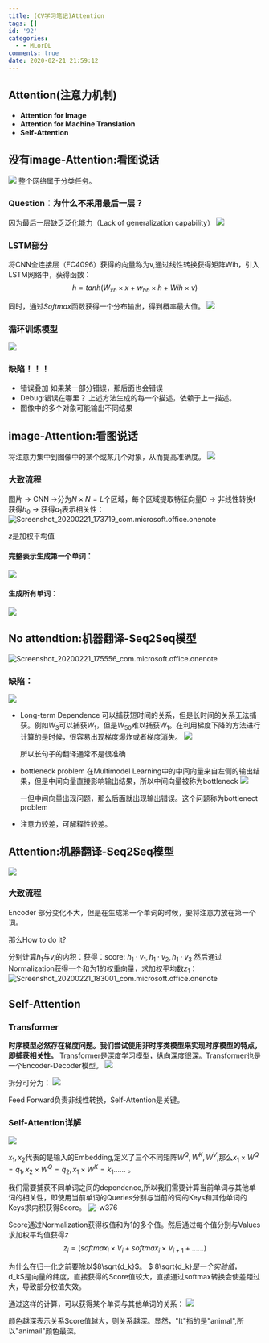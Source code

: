 ```yaml
---
title: (CV学习笔记)Attention
tags: []
id: '92'
categories:
  - - MLorDL
comments: true
date: 2020-02-21 21:59:12
---
```


## Attention(注意力机制)

* **Attention for Image**
* **Attention for Machine Translation**
* **Self-Attention**

## 没有image-Attention:看图说话

![](https://img.how1e.com/16311019847316.png) 整个网络属于分类任务。

### Question：为什么不采用最后一层？

因为最后一层缺乏泛化能力（Lack of generalization capability） ![](https://img.how1e.com/16311019847328.png)

### LSTM部分

将CNN全连接层（FC4096）获得的向量称为v,通过线性转换获得矩阵Wih，引入LSTM网络中，获得函数： $$h=tanh(W_{xh}\times x+w_{hh}\times h+Wih\times v)$$

同时，通过$Softmax$函数获得一个分布输出，得到概率最大值。 ![](https://img.how1e.com/16311019847343.png)

### 循环训练模型

![](https://img.how1e.com/16311019847363.png)

### 缺陷！！！

* 错误叠加 如果某一部分错误，那后面也会错误
* Debug:错误在哪里？ 上述方法生成的每一个描述，依赖于上一描述。
* 图像中的多个对象可能输出不同结果

## image-Attention:看图说话

将注意力集中到图像中的某个或某几个对象，从而提高准确度。 ![](https://img.how1e.com/16311019847388.png)

### 大致流程

图片 -> CNN ->分为$N\times N = L$个区域，每个区域提取特征向量D -> 非线性转换f获得$h_0$ -> 获得$a_1$表示相关性： ![Screenshot_20200221_173719_com.microsoft.office.onenote](https://img.how1e.com/16311019847426.jpg)

$z$是加权平均值

#### 完整表示生成第一个单词：

![](https://img.how1e.com/16311019847439.png)

#### 生成所有单词：

![](https://img.how1e.com/16311019847478.png)

## No attendtion:机器翻译-Seq2Seq模型

![Screenshot_20200221_175556_com.microsoft.office.onenote](https://img.how1e.com/16311019847521.jpg)

### 缺陷：

![](https://img.how1e.com/16311019847545.png)

* Long-term Dependence 可以捕获短时间的关系，但是长时间的关系无法捕获。例如$W_3$可以捕获$W_1$，但是$W_{50}$难以捕获$W_1$。在利用梯度下降的方法进行计算的是时候，很容易出现梯度爆炸或者梯度消失。 ![](https://img.how1e.com/16311019847588.png)
  
  所以长句子的翻译通常不是很准确

* bottleneck problem 在Multimodel Learning中的中间向量来自左侧的输出结果，但是中间向量直接影响输出结果，所以中间向量被称为bottleneck ![](https://img.how1e.com/16311019847633.png)
  
  一但中间向量出现问题，那么后面就出现输出错误。这个问题称为bottlenect problem

* 注意力较差，可解释性较差。

## Attention:机器翻译-Seq2Seq模型

![](https://img.how1e.com/16311019847677.png)

### 大致流程

Encoder 部分变化不大，但是在生成第一个单词的时候，要将注意力放在第一个词。

那么How to do it?

分别计算$h_1$与$v_i$的内积：获得：score: $h_1\cdot v_1, h_1\cdot v_2, h_1\cdot v_3$ 然后通过Normalization获得一个和为1的权重向量，求加权平均数$z_1$： ![Screenshot_20200221_183001_com.microsoft.office.onenote](https://img.how1e.com/16311019847725.jpg)

## Self-Attention

### Transformer

**时序模型必然存在梯度问题。我们尝试使用非时序类模型来实现时序模型的特点，即捕获相关性。** Transformer是深度学习模型，纵向深度很深。Transformer也是一个Encoder-Decoder模型。 ![](https://img.how1e.com/16311019847758.png)

拆分可分为： ![](https://img.how1e.com/16311019847814.png)

Feed Forward负责非线性转换，Self-Attention是关键。

### Self-Attention详解

![](https://img.how1e.com/16311019847866.png)

$x_1,x_2$代表的是输入的Embedding,定义了三个不同矩阵$W^Q,W^K,W^V$,那么$x_1\times W^Q = q_1,x_2\times W^Q = q_2,x_1\times W^K = k_1 ......$ 。

我们需要捕获不同单词之间的dependence,所以我们需要计算当前单词与其他单词的相关性，即使用当前单词的Queries分别与当前的词的Keys和其他单词的Keys求内积获得Score。 ![-w376](https://img.how1e.com/16311019847915.png)

Score通过Normalization获得权值和为1的多个值。然后通过每个值分别与Values求加权平均值获得$z$ $$z_i = (softmax_i\times V_i+softmax_i\times V_{i+1}+......)$$

为什么在归一化之前要除以$8\sqrt{d_k}$。 $ 8\sqrt{d_k}$是一个实验值，$d_k$是向量的纬度，直接获得的Score值较大，直接通过softmax转换会使差距过大，导致部分权值失效。

通过这样的计算，可以获得某个单词与其他单词的关系： ![](https://img.how1e.com/16311019847972.png)

颜色越深表示关系Score值越大，则关系越深。显然，"It"指的是"animal",所以"animail"颜色最深。
